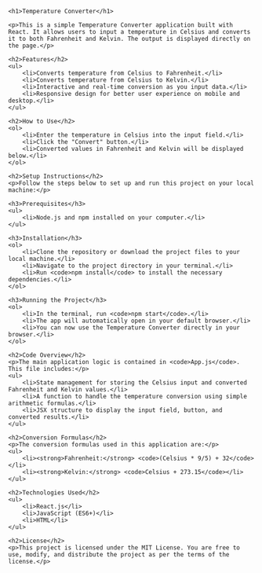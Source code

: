<html>
<head>
    <title>Temperature Converter - README</title>
</head>
<body>

    <h1>Temperature Converter</h1>

    <p>This is a simple Temperature Converter application built with React. It allows users to input a temperature in Celsius and converts it to both Fahrenheit and Kelvin. The output is displayed directly on the page.</p>

    <h2>Features</h2>
    <ul>
        <li>Converts temperature from Celsius to Fahrenheit.</li>
        <li>Converts temperature from Celsius to Kelvin.</li>
        <li>Interactive and real-time conversion as you input data.</li>
        <li>Responsive design for better user experience on mobile and desktop.</li>
    </ul>

    <h2>How to Use</h2>
    <ol>
        <li>Enter the temperature in Celsius into the input field.</li>
        <li>Click the "Convert" button.</li>
        <li>Converted values in Fahrenheit and Kelvin will be displayed below.</li>
    </ol>

    <h2>Setup Instructions</h2>
    <p>Follow the steps below to set up and run this project on your local machine:</p>

    <h3>Prerequisites</h3>
    <ul>
        <li>Node.js and npm installed on your computer.</li>
    </ul>

    <h3>Installation</h3>
    <ol>
        <li>Clone the repository or download the project files to your local machine.</li>
        <li>Navigate to the project directory in your terminal.</li>
        <li>Run <code>npm install</code> to install the necessary dependencies.</li>
    </ol>

    <h3>Running the Project</h3>
    <ol>
        <li>In the terminal, run <code>npm start</code>.</li>
        <li>The app will automatically open in your default browser.</li>
        <li>You can now use the Temperature Converter directly in your browser.</li>
    </ol>

    <h2>Code Overview</h2>
    <p>The main application logic is contained in <code>App.js</code>. This file includes:</p>
    <ul>
        <li>State management for storing the Celsius input and converted Fahrenheit and Kelvin values.</li>
        <li>A function to handle the temperature conversion using simple arithmetic formulas.</li>
        <li>JSX structure to display the input field, button, and converted results.</li>
    </ul>

    <h2>Conversion Formulas</h2>
    <p>The conversion formulas used in this application are:</p>
    <ul>
        <li><strong>Fahrenheit:</strong> <code>(Celsius * 9/5) + 32</code></li>
        <li><strong>Kelvin:</strong> <code>Celsius + 273.15</code></li>
    </ul>

    <h2>Technologies Used</h2>
    <ul>
        <li>React.js</li>
        <li>JavaScript (ES6+)</li>
        <li>HTML</li>
    </ul>

    <h2>License</h2>
    <p>This project is licensed under the MIT License. You are free to use, modify, and distribute the project as per the terms of the license.</p>

</body>
</html>
